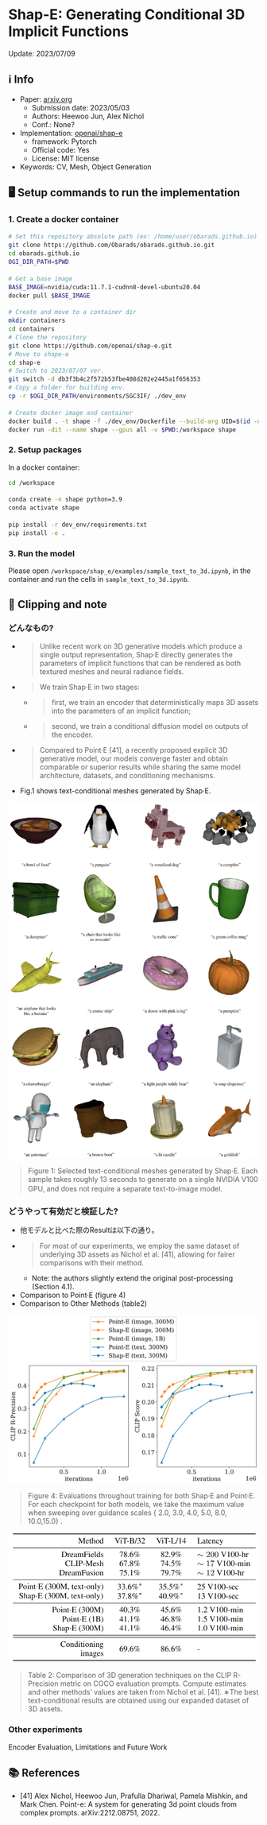 # Shap-E: Generating Conditional 3D Implicit Functions

Update: 2023/07/09

## ℹ️ Info
- Paper: [arxiv.org](https://arxiv.org/abs/2305.02463)
  - Submission date: 2023/05/03
  - Authors: Heewoo Jun, Alex Nichol
  - Conf.: None?
- Implementation: [openai/shap-e](https://github.com/openai/shap-e)
  - framework: Pytorch
  - Official code: Yes
  - License: MIT license
- Keywords: CV, Mesh, Object Generation

## 🖥️ Setup commands to run the implementation
### 1. Create a docker container
```bash
# Set this repository absolute path (ex: /home/user/obarads.github.io)
git clone https://github.com/Obarads/obarads.github.io.git
cd obarads.github.io
OGI_DIR_PATH=$PWD

# Get a base image
BASE_IMAGE=nvidia/cuda:11.7.1-cudnn8-devel-ubuntu20.04
docker pull $BASE_IMAGE

# Create and move to a container dir
mkdir containers
cd containers
# Clone the repository
git clone https://github.com/openai/shap-e.git
# Move to shape-e
cd shap-e
# Switch to 2023/07/07 ver.
git switch -d db3f3b4c2f572b53fbe408d202e2445a1f656353
# Copy a folder for building env.
cp -r $OGI_DIR_PATH/environments/SGC3IF/ ./dev_env

# Create docker image and container
docker build . -t shape -f ./dev_env/Dockerfile --build-arg UID=$(id -u) --build-arg GID=$(id -g) --build-arg BASE_IMAGE=$BASE_IMAGE
docker run -dit --name shape --gpus all -v $PWD:/workspace shape
```

### 2. Setup packages
In a docker container:
```bash
cd /workspace

conda create -n shape python=3.9
conda activate shape

pip install -r dev_env/requirements.txt
pip install -e .
```

### 3. Run the model
Please open `/workspace/shap_e/examples/sample_text_to_3d.ipynb`, in the container and run the cells in `sample_text_to_3d.ipynb`.

## 📝 Clipping and note
### どんなもの?
- > Unlike recent work on 3D generative models which produce a single output representation, Shap·E directly generates the parameters of implicit functions that can be rendered as both textured meshes  and neural radiance fields.
- > We train Shap·E in two stages: 
  - > first, we train an encoder that deterministically maps 3D assets into the parameters of an implicit function;
  - > second, we train a conditional diffusion model on outputs of the encoder.
- > Compared to Point·E [41], a recently proposed explicit 3D generative model, our models converge faster and obtain comparable or superior results while sharing the same model architecture, datasets, and conditioning mechanisms.
- Fig.1 shows text-conditional meshes generated by Shap·E.

![fig1](img/SGC3IF/fig1.png)
> Figure 1: Selected text-conditional meshes generated by Shap·E. Each sample takes roughly 13 seconds to generate on a single NVIDIA V100 GPU, and does not require a separate text-to-image model.
　
### どうやって有効だと検証した?
- 他モデルと比べた際のResultは以下の通り。
- > For most of our experiments, we employ the same dataset of underlying 3D assets as Nichol et al. [41], allowing for fairer comparisons with their method.
  - Note: the authors slightly extend the original post-processing (Section 4.1).
- Comparison to Point·E (figure 4)
- Comparison to Other Methods (table2)

![fig4](img/SGC3IF/fig4.png)
> Figure  4: Evaluations  throughout  training  for  both  Shap·E  and  Point·E.  For  each  checkpoint  for  both  models,  we  take  the  maximum  value  when  sweeping  over  guidance  scales { 2.0, 3.0, 4.0, 5.0, 8.0, 10.0,15.0} .

![fig4](img/SGC3IF/tab2.png)
> Table 2: Comparison of 3D generation techniques on the CLIP R-Precision metric on COCO evaluation prompts. Compute estimates and other methods’ values are taken from Nichol et al. [41]. ∗The best text-conditional results are obtained using our expanded dataset of 3D assets.

### Other experiments
Encoder Evaluation, Limitations and Future Work

## 📚 References
- [41] Alex Nichol, Heewoo Jun, Prafulla Dhariwal, Pamela Mishkin, and Mark Chen.  Point-e: A system for generating 3d point clouds from complex prompts. arXiv:2212.08751, 2022.
